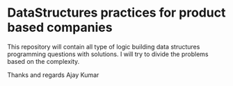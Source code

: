 # DataStructures practices for product based companies
This repository will contain all type of logic building data structures programming questions with solutions. I will try to divide the problems based on the complexity.

Thanks and regards Ajay Kumar

